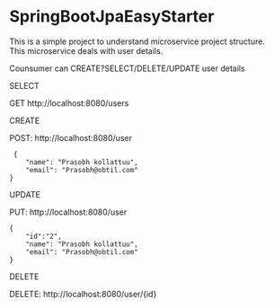 # SpringBootJpaEasyStarter

This is a simple project to understand microservice project structure.  
This microservice deals with user details.  

Counsumer can CREATE?SELECT/DELETE/UPDATE user details    

SELECT  

GET http://localhost:8080/users

CREATE

POST: http://localhost:8080/user    

     {   
        "name": "Prasobh kollattuu",  
        "email": "Prasobh@obtil.com"  
    }  

UPDATE    

PUT: http://localhost:8080/user    

    {  
    	"id":"2",  
        "name": "Prasobh kollattuu",  
        "email": "Prasobh@obtil.com"  
    }  

DELETE    

DELETE: http://localhost:8080/user/{id}



